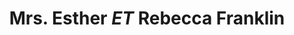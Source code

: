 ---
layout: layouts/profile.liquid
title: Mrs. Esther *ET* Rebecca Franklin
id: mrs_esther_et_rebecca_franklin
prefix: Mrs.
first: Esther *ET*
middle: Rebecca
last: Franklin
suffix: 
currentTitle: Global Chief Strategy | Cultural Fluency Officer
currentOrg: Spark Foundry
bio: Esther *ET* Franklin is a Cultural Change Agent. An innovative strategist within the advertising/media sector, she’s guided strategic direction/vision, impactful performance &amp; growth at Spark Foundry (media agency of the year AdAge &amp; AdWeek 2022) and across its global client roster. An experienced Capability Builder &amp; Integrator, Esther brings a Whole-View-Perspective to corporations and boards. Additionally, her work is evidence of gains she has driven against Environmental, Social &amp; Governance concerns &amp; building organizational culture. As a Capability Builder her 20+ years of leadership &amp; experience has driven significant impact in a variety of ways; <br />Constructed a new way of working&#58; yielding +63% revenue &amp; 90% growth conversion outpacing industry — Architected a comprehensive, equity structure&#58; driving measured impact across all baseline efforts including employee diversity and more — Innovated &amp; produced a new function filling a capability gap (Consumer Context Planning)&#58; redefining the organization’s role with partners/clients — Engineered the Cultural Identity Center of Excellence&#58; driving new &amp; organic growth — Initiated a cross-sector, corporate/public university partnership in the local community&#58; generating incremental internships and family-sustaining-wage employment opportunities. <br />In 2022 Esther was elevated to Global Chief Strategy | Cultural Fluency Officer at Spark Foundry; the largest Publicis Media brand; a division of Publicis Groupe. In this role *ET* is an Integrator holding accountability &amp; responsibility for the organization’s strategic vision, way of working and overseeing the largest practice within the organization; 400+ Media &amp; Communications Strategists across 80+ client teams. Her ability to thoughtfully listen, drive respectful, fact-based dialogue inside complex situations &amp; facilitate difficult opinions/personalities leading to successful outcomes has not only driven growth…importantly, it has repositioned the organization from media company to marketing partner whose concerns extend into areas critical to humanity such as resource depletion, waste, etc. <br />Ms. Franklin, an industry icon, has held numerous leadership positions inside Advertising &amp; Media agencies. Experience amassed yields a Whole-View-Perspective; Global Strategy &amp; Cultural Fluency, US Multicultural &amp; Latin America, Advertising &amp; Media agencies, Product Excellence - Cannes Festival of Creativity &amp; Global Festival of Media Juries, Jay Chiat Strategy Awards Jury Chair. The result… an elevated &amp; genuine appreciation of cultural differences - critical to assessing, solving &amp; affecting the disruptions &amp; challenges modern organizations confront today. <br />Recognization of Esther’s leadership has surfaced in many ways; Advertising Woman of the Year Chicago &amp; Advertising Legend - AdColor. Her current board service includes; The Chicago Urban League (Secretary), The Family Institute @ Northwestern University (Vice Chair) &amp; WTTW. She also serves on the Multicultural Advisory Committee for Lurie’s Children’s Hospital. Esther’s advisory roles are shaped &amp; informed by her desire to stay ahead of board considerations, via participation in Kellogg’s Corporate Governance Conference; Northwestern University, over numerous years and the Deloitte Board Readiness Program, garnering knowledge around evolving board protocols; composition, diversity, structure, executive pay+. <br />Ms. Franklin is a graduate of Northwestern University, Kellogg Executive Management Program. She received her BS in Business Administration, Marketing Concentration, from the University of Illinois - Urbana/Champaign.
linkedin: https://linkedin.com/in/estheretfranklin
tiktok: 
twitter: https://twitter.com/etwise
aboutme: 
insta: 
orgURL: 
snapchat: 
personalURL: 
smallHeadshotURL: assets/images/headshots/ET%20Headshot%20Nov%2021%5B86%5D_converted_scaled.avif
originalHeadshotURL: assets/images/headshots/ET%20Headshot%20Nov%2021%5B86%5D_converted_scaled.avif
tags-experience: 
 - Business Development
 - DEI
 - Global
 - Marketing
 - Public Companies
 - Transformational and Growth
 - Business Development
 - Digital
 - Digital Transformation
 - Global
 - International
 - Marketing
 - Private Companies
 - Public Companies
 - Transformational and Growth
tags-current-industries: 
 - Advertising
 - Amusement, Gambling, and Recreation Industries
 - Broadcasting (except Internet)
 - Clothing and Clothing Accessories Stores
 - Finance and Insurance
 - Food Services and Drinking Places
 - Marketing/Sales
 - Media
 - PR/Communications
 - Retail Trade
 - Technology
tags-current-position: 
 - CSO / Chief Strategy Officer
tags-past-industries: 
 - Advertising
 - Amusement, Gambling, and Recreation Industries
 - Arts, Entertainment, and Recreation
 - Beverage and Tobacco Product Manufacturing
 - Clothing and Clothing Accessories Stores
 - Electronics and Appliance Stores
 - Financial Activities
 - Food Services and Drinking Places
 - Food and Beverage Stores
 - General Merchandise Stores
 - Hospitality/Food Services
 - Insurance Carriers and Related Activities
 - Leisure and Hospitality
 - Marketing/Sales
 - Media
 - Motor Vehicle and Parts Dealers
 - Museums, Historical Sites, and Similar Institutions
 - PR/Communications
 - Retail Trade
 - Technology
 - Telecommunications
tags-past-position: 
 - CSO / Chief Strategy Officer
 - EVP / Executive Vice President
 - President
 - SVP / Senior Vice President
 - VP / Vice President
tags-current-board-service: 
    - Nonprofit
tags-past-board-service: 
    - Nonprofit
boards-current-corporate-private: 
boards-current-corporate-public: 
boards-current-nonprofit: 
 - The Chicago Urban League, Secretary
 - The Family Institute @ Northwestern University, Vice Chair
 - WTTW, General member
boards-current-privateequity: 
boards-current-spac: 
boards-current-vc: 
boards-past-corporate-private: 
boards-past-corporate-public: 
boards-past-nonprofit: 
 - Lurie Children's Hospital, Marketing Committe
 - World Future Society, General Member
boards-past-privateequity: 
boards-past-spac: 
boards-past-vc: 
---